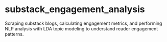 # substack_engagement_analysis
Scraping substack blogs, calculating engagement metrics, and performing NLP analysis with LDA topic modeling to understand reader engagement patterns.
